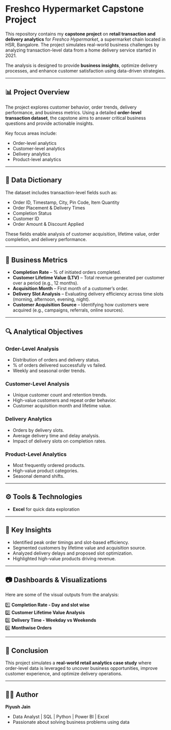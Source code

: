 # Freshco Hypermarket Capstone Project  

This repository contains my **capstone project** on **retail transaction and delivery analytics** for *Freshco Hypermarket*, a supermarket chain located in HSR, Bangalore. The project simulates real-world business challenges by analyzing transaction-level data from a home delivery service started in 2021.  

The analysis is designed to provide **business insights**, optimize delivery processes, and enhance customer satisfaction using data-driven strategies.  

---

## 📊 Project Overview  

The project explores customer behavior, order trends, delivery performance, and business metrics. Using a detailed **order-level transaction dataset**, the capstone aims to answer critical business questions and provide actionable insights.  

Key focus areas include:  
- Order-level analytics  
- Customer-level analytics  
- Delivery analytics  
- Product-level analytics  

---

## 📖 Data Dictionary  

The dataset includes transaction-level fields such as:  
- Order ID, Timestamp, City, Pin Code, Item Quantity  
- Order Placement & Delivery Times  
- Completion Status  
- Customer ID  
- Order Amount & Discount Applied  

These fields enable analysis of customer acquisition, lifetime value, order completion, and delivery performance.  

---

## 📌 Business Metrics  

- **Completion Rate** – % of initiated orders completed.  
- **Customer Lifetime Value (LTV)** – Total revenue generated per customer over a period (e.g., 12 months).  
- **Acquisition Month** – First month of a customer’s order.  
- **Delivery Slot Analysis** – Evaluating delivery efficiency across time slots (morning, afternoon, evening, night).  
- **Customer Acquisition Source** – Identifying how customers were acquired (e.g., campaigns, referrals, online sources).  

---

## 🔍 Analytical Objectives  

### Order-Level Analysis  
- Distribution of orders and delivery status.  
- % of orders delivered successfully vs failed.  
- Weekly and seasonal order trends.  

### Customer-Level Analysis  
- Unique customer count and retention trends.  
- High-value customers and repeat order behavior.  
- Customer acquisition month and lifetime value.  

### Delivery Analytics  
- Orders by delivery slots.  
- Average delivery time and delay analysis.  
- Impact of delivery slots on completion rates.  

### Product-Level Analytics  
- Most frequently ordered products.  
- High-value product categories.  
- Seasonal demand shifts.  

---

## ⚙️ Tools & Technologies  

- **Excel** for quick data exploration  

---

## 🚀 Key Insights  

- Identified peak order timings and slot-based efficiency.  
- Segmented customers by lifetime value and acquisition source.  
- Analyzed delivery delays and proposed slot optimization.  
- Highlighted high-value products driving revenue.  

---

## 📷 Dashboards & Visualizations  

Here are some of the visual outputs from the analysis:  

1️⃣ **Completion Rate - Day and slot wise**   
2️⃣ **Customer Lifetime Value Analysis**  
3️⃣ **Delivery Time - Weekday vs Weekends**  
4️⃣ **Monthwise Orders**  


---

## 📌 Conclusion  

This project simulates a **real-world retail analytics case study** where order-level data is leveraged to uncover business opportunities, improve customer experience, and optimize delivery operations.  

---

## 🧑‍💻 Author  

**Piyush Jain**  
- Data Analyst | SQL | Python | Power BI | Excel  
- Passionate about solving business problems using data  
